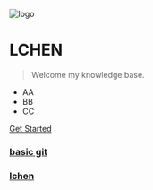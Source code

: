 ![logo](https://docsify.js.org/_media/icon.svg)

# LCHEN

> Welcome my knowledge base.

* AA
* BB
* CC

[Get Started](#quick-start)
### [basic git](Git/basic_git)
### [lchen](https://lchen142857.github.io/docs/README)
